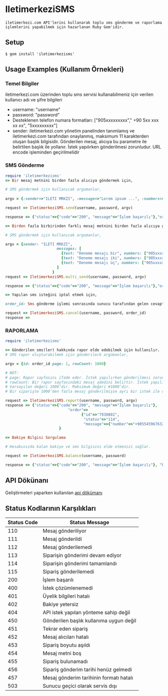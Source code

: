 # IletimerkeziSMS
	iletimerkezi.com API'lerini kullanarak toplu sms gönderme ve raporlama işlemlerini yapabilmek için hazarlanan Ruby Gem'idir.

## Setup

```
$ gem install 'iletimerkezisms'
```

## Usage Examples (Kullanım Örnekleri)

### Temel Bilgiler
iletimerkezi.com üzerinden toplu sms servisi kullanabilmeniz için verilen kullanıcı adı ve şifre bilgileri
- username: "username"
- password: "password"
- Desteklenen telefon numara formatları: ["905xxxxxxxxx"," +90 5xx xxx xx xx", "5xxxxxxxxx"]
- sender: iletimerkezi.com yönetim panelinden tanımlamış ve iletimerkezi.com tarafından onaylanmış, maksimum 11 karakterden oluşan başlık bilgisidir. Gönderilen mesaj, alıcıya bu parametre ile belirtilen başlık ile yollanır. İstek yapılırken gönderilmesi zorunludur. URL encode işleminden geçirilmelidir
### SMS Gönderme
``` ruby
require 'iletimerkezisms'
=> Bir mesaj metnini birden fazla alıcıya göndermek için,

# SMS göndermek için kullanıcak argumanlar,
 
argv = {:sender=>"ILETI MRKZI", :message=>"Lorem ipsum ...", :numbers=>["905xxxxxxxxx"," +90 5xx xxx xx xx", "5xxxxxxxxx"]}

request => IletimerkeziSMS.send(username, password, argv)

response => {"status"=>{"code"=>"200", "message"=>"İşlem başarılı"},"order"=>{"id"=>"order_id"}}

=> Birden fazla birbirinden farklı mesaj metnini birden fazla alıcıya göndermek için,

# SMS göndermek için kullanıcak argumanlar,

argv = {sender: "ILETI MRKZI",
                       messages: [
                         {text: "Deneme mesajı bir", numbers: ["905xxxxxxxxx"," +90 5xx xxx xx xx", "5xxxxxxxxx"]},
                         {text: "Deneme mesajı iki", numbers: ["905xxxxxxxxx"," +90 5xx xxx xx xx"]},
                         {text: "Deneme mesajı üç", numbers: ["905xxxxxxxxx"]}
                       ]
                     }
request => IletimerkeziSMS.multi_send(username, password, argv)

response => {"status"=>{"code"=>"200", "message"=>"İşlem başarılı"},"order"=>{"id"=>"order_id"}}

=> Yapılan sms isteğini iptal etmek için,

order_id: Sms gönderme işlemi sonrasında sunucu tarafından gelen cevaptan bulabilirsiniz.(order_id = response["order"]["id"])

request => IletimerkeziSMS.cancel(username, password, order_id)
response =>

```

### RAPORLAMA
``` ruby
require 'iletimerkezisms'

=> Gönderilen sms(ler) hakkında rapor elde edebilmek için kullanılır.
# SMS rapor oluşturabilmek için gönderileck argümanlar,

argv = {id: order_id page: 1, rowCount: 1000}

# NOT: 
# page: Rapor sayfasını ifade eder. İstek yapılırken gönderilmesi zorunlu değildir. Varsayılan değeri 1’dir.
# rowCount: Bir rapor sayfasındaki mesaj adedini belirtir. İstek yapılırken gönderilmesi zorunlu değildir. 
# Varsayılan değeri 1000’dir. Maksimum değeri #1000’dir. 
# Bir siparişte 1000’den fazla mesaj gönderilmişse ayrı bir istek ile diğer rapor sayfaları sorgulanmalıdır.

request => IletimerkeziSMS.report(username, password, argv)
response => {"status"=>{"code"=>"200", "message"=>"İşlem başarılı"},
 							"order"=>
								  {"id"=>"7930802",
								   "status"=>"114",
								   "message"=>{"number"=>"+905545967632", "status"=>"111"}}
						}

=> Bakiye Bilgisi Sorgulama

# Hesabınızda kalan bakiye ve sms bilgisini elde etmenizi sağlar.

request => IletimerkeziSMS.balance(username, password)

response => {"status"=>{"code"=>"200", "message"=>"İşlem başarılı"}, "balance"=>{"amount"=>"0.0000", "sms"=>"4"}}

```
## API Dökünanı
Geliştirmeleri yaparken kullanılan [api dökümanı](https://docs.google.com/document/d/19mYfmnx_BAoO5tPjz2qrCE9LK9qNrafAVZTNqHmi1tQ/edit)
## Status Kodlarının Karşılıkları

Status Code  	| Status Message
------------- | -------------
110  | Mesaj gönderiliyor
111  | Mesaj gönderildi
112  | Mesaj gönderilemedi
113  | Siparişin gönderimi devam ediyor
114  | Siparişin gönderimi tamamlandı
115  | Sipariş gönderilemedi
200  | İşlem başarılı
400  | İstek çözümlenemedi
401  | Üyelik bilgileri hatalı
402  | Bakiye yetersiz
404  | API istek yapılan yönteme sahip değil
450  | Gönderilen başlık kullanıma uygun değil
451  | Tekrar eden sipariş
452  | Mesaj alıcıları hatalı
453  | Sipariş boyutu aşıldı
454  | Mesaj metni boş
455  | Sipariş bulunamadı
456  | Sipariş gönderim tarihi henüz gelmedi
457  | Mesaj gönderim tarihinin formatı hatalı
503  | Sunucu geçici olarak servis dışı

